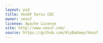 ```yaml
---
layout: pid
title: VexUF horus CDC
owner: vexuf
license: Apache License
site: http://www.vexuf.com/
source: https://github.com/AlyBadawy/Vexuf
---
```

